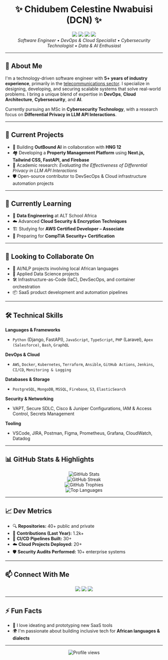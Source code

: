 <h1 align="center">✨ Chidubem Celestine Nwabuisi (DCN) ✨</h1>

<div align="center">
  <img src="https://img.shields.io/badge/Python-Expert-blue"/>
  <img src="https://img.shields.io/badge/DevOps-Enthusiast-orange"/>
  <img src="https://img.shields.io/badge/AI-Innovator-green"/>
  <img src="https://img.shields.io/badge/Cloud-Architect-lightblue"/>
</div>

<div align="center">
  <i>Software Engineer • DevOps & Cloud Specialist • Cybersecurity Technologist • Data & AI Enthusiast</i>
</div>

---

## 🚀 About Me

I'm a technology-driven software engineer with **5+ years of industry experience**, primarily in the [telecommunications sector](https://mainone.net/). I specialize in designing, developing, and securing scalable systems that solve real-world problems. I bring a unique blend of expertise in **DevOps**, **Cloud Architecture**, **Cybersecurity**, and **AI**.

Currently pursuing an MSc in **Cybersecurity Technology**, with a research focus on **Differential Privacy in LLM API Interactions**.

---

## 🔭 Current Projects

- 🤖 Building **OutBound AI** in collaboration with **HNG 12**
- 🏘 Developing a **Property Management Platform** using **Next.js, Tailwind CSS, FastAPI, and Firebase**
- 🔐 Academic research: _Evaluating the Effectiveness of Differential Privacy in LLM API Interactions_
- 🛡 Open-source contributor to DevSecOps & Cloud infrastructure automation projects

---

## 🌱 Currently Learning

- 🧱 **Data Engineering** at ALT School Africa
- ☁️ Advanced **Cloud Security & Encryption Techniques**
- 🏗 Studying for **AWS Certified Developer – Associate**
- 🔐 Preparing for **CompTIA Security+ Certification**

---

## 👯 Looking to Collaborate On

- 🧠 AI/NLP projects involving local African languages
- 🧪 Applied Data Science projects
- 🛠 Infrastructure-as-Code (IaC), DevSecOps, and container orchestration
- 📦 SaaS product development and automation pipelines

---

## 🛠️ Technical Skills

**Languages & Frameworks**  
- `Python` (Django, FastAPI), `JavaScript`, `TypeScript`, `PHP` (Laravel), `Apex (Salesforce)`, `Bash`, `GraphQL`

**DevOps & Cloud**  
- `AWS`, `Docker`, `Kubernetes`, `Terraform`, `Ansible`, `GitHub Actions`, `Jenkins`, `CI/CD`, `Monitoring & Logging`

**Databases & Storage**  
- `PostgreSQL`, `MongoDB`, `MSSQL`, `Firebase`, `S3`, `ElasticSearch`

**Security & Networking**  
- VAPT, Secure SDLC, Cisco & Juniper Configurations, IAM & Access Control, Secrets Management

**Tooling**  
- VSCode, JIRA, Postman, Figma, Prometheus, Grafana, CloudWatch, Datadog

---

## 📊 GitHub Stats & Highlights

<div align="center">
  <img src="https://github-readme-stats.vercel.app/api?username=celnet-hub&show_icons=true&theme=radical" alt="GitHub Stats" />
  <br/>
  <img src="https://github-readme-streak-stats.herokuapp.com?user=celnet-hub&theme=tokyonight&hide_border=false" alt="GitHub Streak" />
  <br/>
  <img src="https://github-profile-trophy.vercel.app/?username=celnet-hub&theme=nord&column=7" alt="GitHub Trophies" />
  <br/>
  <img src="https://github-readme-stats.vercel.app/api/top-langs/?username=celnet-hub&layout=compact&theme=tokyonight" alt="Top Languages" />
</div>

---

## 📈 Dev Metrics

- 🔍 **Repositories:** 40+ public and private
- 🔧 **Contributions (Last Year):** 1.2k+
- 🧪 **CI/CD Pipelines Built:** 30+
- ☁️ **Cloud Projects Deployed:** 20+
- 🛡 **Security Audits Performed:** 10+ enterprise systems

---

## 📫 Connect With Me

<div align="center">
  <a href="mailto:dubemnwabuisi@gmail.com"><img src="https://img.shields.io/badge/Email-dubemnwabuisi%40gmail.com-red?style=flat-square&logo=gmail"/></a>
  <a href="https://www.linkedin.com/in/dubemn/"><img src="https://img.shields.io/badge/LinkedIn-Connect-blue?style=flat-square&logo=linkedin"/></a>
  <a href="https://x.com/DubemCn"><img src="https://img.shields.io/badge/Twitter-Follow-blue?style=flat-square&logo=twitter"/></a>
</div>

---

## ⚡ Fun Facts

- 🧠 I love ideating and prototyping new SaaS tools
- 🌍 I'm passionate about building inclusive tech for **African languages & dialects**

---

<div align="center">
  <img src="https://komarev.com/ghpvc/?username=celnet-hub&color=green" alt="Profile views" />
</div>
